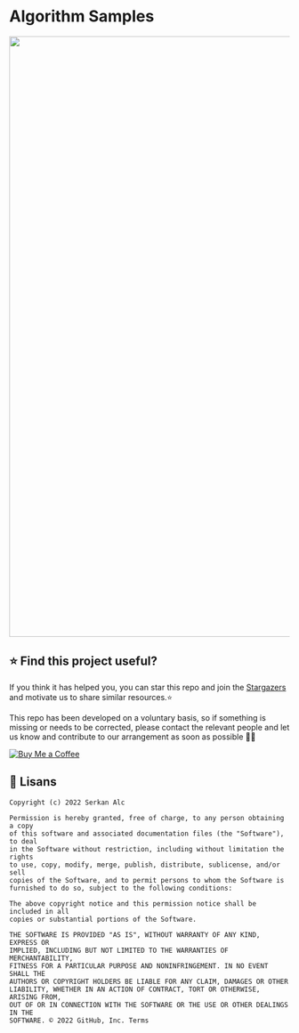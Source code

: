 # Algorithm Samples

<img src="https://i.pinimg.com/originals/b2/b0/2f/b2b02f3b94075334edb07f8e6f8c0d11.gif" width='1080' /> 


## ⭐ Find this project useful?

If you think it has helped you, you can star this repo and join the [Stargazers](https://github.com/zeynep-duyenli/Algorithm-Samples/stargazers) and motivate us to share similar resources.⭐

This repo has been developed on a voluntary basis, so if something is missing or needs to be corrected, please contact the relevant people and let us know and contribute to our arrangement as soon as possible 👍🏻

[![Buy Me a Coffee](https://your-custom-image-url.com)](https://www.buymeacoffee.com/yourusername)


## 🧾 Lisans

```
Copyright (c) 2022 Serkan Alc

Permission is hereby granted, free of charge, to any person obtaining a copy
of this software and associated documentation files (the "Software"), to deal
in the Software without restriction, including without limitation the rights
to use, copy, modify, merge, publish, distribute, sublicense, and/or sell
copies of the Software, and to permit persons to whom the Software is
furnished to do so, subject to the following conditions:

The above copyright notice and this permission notice shall be included in all
copies or substantial portions of the Software.

THE SOFTWARE IS PROVIDED "AS IS", WITHOUT WARRANTY OF ANY KIND, EXPRESS OR
IMPLIED, INCLUDING BUT NOT LIMITED TO THE WARRANTIES OF MERCHANTABILITY,
FITNESS FOR A PARTICULAR PURPOSE AND NONINFRINGEMENT. IN NO EVENT SHALL THE
AUTHORS OR COPYRIGHT HOLDERS BE LIABLE FOR ANY CLAIM, DAMAGES OR OTHER
LIABILITY, WHETHER IN AN ACTION OF CONTRACT, TORT OR OTHERWISE, ARISING FROM,
OUT OF OR IN CONNECTION WITH THE SOFTWARE OR THE USE OR OTHER DEALINGS IN THE
SOFTWARE. © 2022 GitHub, Inc. Terms


```
